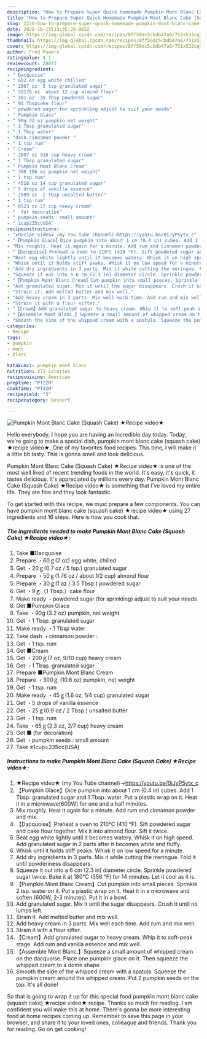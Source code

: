 ```yaml
---
description: "How to Prepare Super Quick Homemade Pumpkin Mont Blanc Cake (Squash Cake) ★Recipe video★"
title: "How to Prepare Super Quick Homemade Pumpkin Mont Blanc Cake (Squash Cake) ★Recipe video★"
slug: 2230-how-to-prepare-super-quick-homemade-pumpkin-mont-blanc-cake-squash-cake-recipe-video
date: 2020-10-15T13:35:29.065Z
image: https://img-global.cpcdn.com/recipes/8ff59dc5cbdb47a6/751x532cq70/pumpkin-mont-blanc-cake-squash-cake-★recipe-video★-recipe-main-photo.jpg
thumbnail: https://img-global.cpcdn.com/recipes/8ff59dc5cbdb47a6/751x532cq70/pumpkin-mont-blanc-cake-squash-cake-★recipe-video★-recipe-main-photo.jpg
cover: https://img-global.cpcdn.com/recipes/8ff59dc5cbdb47a6/751x532cq70/pumpkin-mont-blanc-cake-squash-cake-★recipe-video★-recipe-main-photo.jpg
author: Fred Powers
ratingvalue: 4.1
reviewcount: 28073
recipeingredient:
- " Dacquoise"
- " 602 oz egg white chilled"
- " 2007 oz  5 tsp granulated sugar"
- " 50176 oz  about 12 cup almond flour"
- " 301 oz  35 Tbsp powdered sugar"
- " 91 Tbspcake flour"
- " powdered sugar for sprinkling adjust to suit your needs"
- " Pumpkin Glace"
- " 90g 32 oz pumpkin net weight"
- " 1 Tbsp granulated sugar"
- " 1 Tbsp water"
- "dash cinnamon powder "
- " 1 tsp rum"
- " Cream"
- " 2007 oz 910 cup heavy cream"
- " 1 Tbsp granulated sugar"
- " Pumpkin Mont Blanc Cream"
- " 300 106 oz pumpkin net weight"
- " 1 tsp rum"
- " 4516 oz 14 cup granulated sugar"
- " 5 drops of vanilla essence"
- " 2509 oz  2 Tbsp unsalted butter"
- " 1 tsp rum"
- " 6523 oz 27 cup heavy cream"
- "  for decoration"
- " pumpkin seeds  small amount"
- " 1cup235ccUSA"
recipeinstructions:
- "★Recipe video★ (my You Tube channel)→https://youtu.be/0iJyP5ytx_c"
- "【Pumpkin Glace】Dice pumpkin into about 1 cm (0.4 in) cubes. Add 1 Tbsp. granulated sugar and 1 Tbsp. water. Put a plastic wrap on it. Heat it in a microwave(600W) for one and a half minutes."
- "Mix roughly. Heat it again for a minute. Add rum and cinnamon powder and mix."
- "【Dacquoise】Preheat a oven to 210℃ (410 °F). Sift powdered sugar and cake flour together. Mix it into almond flour. Sift it twice."
- "Beat egg white lightly until it becomes watery. Whisk it on high speed. Add granulated sugar in 2 parts after it becomes white and fluffy."
- "Whisk until it holds stiff peaks. Whisk it on low speed for a minute."
- "Add dry ingredients in 3 parts. Mix it while cutting the meringue. Fold it until powderiness disappears."
- "Squeeze it out into a 6 cm (2.3 in) diameter circle. Sprinkle powdered sugar twice. Bake it at 180℃ (356 °F) for 14 minutes. Let it cool as it is."
- "【Pumpkin Mont Blanc Cream】Cut pumpkin into small pieces. Sprinkle 2 tsp. water on it. Put a plastic wrap on it. Heat it in a microwave and soften (600W, 2-3 minutes). Put it in a bowl."
- "Add granulated sugar. Mix it until the sugar disappears. Crush it until no lumps left."
- "Strain it. Add melted butter and mix well."
- "Add heavy cream in 3 parts. Mix well each time. Add rum and mix well."
- "Strain it with a flour sifter."
- "【Cream】Add granulated sugar to heavy cream. Whip it to soft-peak stage. Add rum and vanilla essence and mix well."
- "【Assemble Mont Blanc.】Squeeze a small amount of whipped cream on the dacquoise. Place one pumpkin glace on it. Then squeeze the whipped cream to a dome shape."
- "Smooth the side of the whipped cream with a spatula. Squeeze the pumpkin cream around the whipped cream. Put 2 pumpkin seeds on the top. It&#39;s all done!"
categories:
- Recipe
tags:
- pumpkin
- mont
- blanc

katakunci: pumpkin mont blanc 
nutrition: 271 calories
recipecuisine: American
preptime: "PT22M"
cooktime: "PT42M"
recipeyield: "3"
recipecategory: Dessert

---
```



![Pumpkin Mont Blanc Cake (Squash Cake) ★Recipe video★](https://img-global.cpcdn.com/recipes/8ff59dc5cbdb47a6/751x532cq70/pumpkin-mont-blanc-cake-squash-cake-★recipe-video★-recipe-main-photo.jpg)

Hello everybody, I hope you are having an incredible day today. Today, we're going to make a special dish, pumpkin mont blanc cake (squash cake) ★recipe video★. One of my favorites food recipes. This time, I will make it a little bit tasty. This is gonna smell and look delicious.



Pumpkin Mont Blanc Cake (Squash Cake) ★Recipe video★ is one of the most well liked of recent trending foods in the world. It's easy, it's quick, it tastes delicious. It's appreciated by millions every day. Pumpkin Mont Blanc Cake (Squash Cake) ★Recipe video★ is something that I've loved my entire life. They are fine and they look fantastic.


To get started with this recipe, we must prepare a few components. You can have pumpkin mont blanc cake (squash cake) ★recipe video★ using 27 ingredients and 16 steps. Here is how you cook that.

<!--inarticleads1-->

##### The ingredients needed to make Pumpkin Mont Blanc Cake (Squash Cake) ★Recipe video★:

1. Take  ■Dacquoise
1. Prepare  ・60ｇ(2 oz) egg white, chilled
1. Get  ・20ｇ(0.7 oz / 5 tsp.) granulated sugar
1. Prepare  ・50ｇ(1.76 oz / about 1/2 cup) almond flour
1. Prepare  ・30ｇ(1 oz / 3.5 Tbsp.) powdered sugar
1. Get  ・9ｇ（1 Tbsp.）cake flour
1. Make ready  ・powdered sugar (for sprinkling) adjust to suit your needs
1. Get  ■Pumpkin Glace
1. Take  ・90g (3.2 oz) pumpkin, net weight
1. Get  ・1 Tbsp. granulated sugar
1. Make ready  ・1 Tbsp water
1. Take dash ・cinnamon powder :
1. Get  ・1 tsp. rum
1. Get  ■Cream
1. Get  ・200ｇ(7 oz, 9/10 cup) heavy cream
1. Get  ・1 Tbsp. granulated sugar
1. Prepare  ■Pumpkin Mont Blanc Cream
1. Prepare  ・300ｇ (10.6 oz) pumpkin, net weight
1. Get  ・1 tsp. rum
1. Make ready  ・45ｇ(1.6 oz, 1/4 cup) granulated sugar
1. Get  ・5 drops of vanilla essence
1. Get  ・25ｇ(0.9 oz / 2 Tbsp.) unsalted butter
1. Get  ・1 tsp. rum
1. Take  ・65ｇ(2.3 oz, 2/7 cup) heavy cream
1. Get  ■ (for decoration)
1. Get  ・pumpkin seeds : small amount
1. Take  ※1cup=235cc(USA)




<!--inarticleads2-->

##### Instructions to make Pumpkin Mont Blanc Cake (Squash Cake) ★Recipe video★:

1. ★Recipe video★ (my You Tube channel)→https://youtu.be/0iJyP5ytx_c
1. 【Pumpkin Glace】Dice pumpkin into about 1 cm (0.4 in) cubes. Add 1 Tbsp. granulated sugar and 1 Tbsp. water. Put a plastic wrap on it. Heat it in a microwave(600W) for one and a half minutes.
1. Mix roughly. Heat it again for a minute. Add rum and cinnamon powder and mix.
1. 【Dacquoise】Preheat a oven to 210℃ (410 °F). Sift powdered sugar and cake flour together. Mix it into almond flour. Sift it twice.
1. Beat egg white lightly until it becomes watery. Whisk it on high speed. Add granulated sugar in 2 parts after it becomes white and fluffy.
1. Whisk until it holds stiff peaks. Whisk it on low speed for a minute.
1. Add dry ingredients in 3 parts. Mix it while cutting the meringue. Fold it until powderiness disappears.
1. Squeeze it out into a 6 cm (2.3 in) diameter circle. Sprinkle powdered sugar twice. Bake it at 180℃ (356 °F) for 14 minutes. Let it cool as it is.
1. 【Pumpkin Mont Blanc Cream】Cut pumpkin into small pieces. Sprinkle 2 tsp. water on it. Put a plastic wrap on it. Heat it in a microwave and soften (600W, 2-3 minutes). Put it in a bowl.
1. Add granulated sugar. Mix it until the sugar disappears. Crush it until no lumps left.
1. Strain it. Add melted butter and mix well.
1. Add heavy cream in 3 parts. Mix well each time. Add rum and mix well.
1. Strain it with a flour sifter.
1. 【Cream】Add granulated sugar to heavy cream. Whip it to soft-peak stage. Add rum and vanilla essence and mix well.
1. 【Assemble Mont Blanc.】Squeeze a small amount of whipped cream on the dacquoise. Place one pumpkin glace on it. Then squeeze the whipped cream to a dome shape.
1. Smooth the side of the whipped cream with a spatula. Squeeze the pumpkin cream around the whipped cream. Put 2 pumpkin seeds on the top. It&#39;s all done!




So that is going to wrap it up for this special food pumpkin mont blanc cake (squash cake) ★recipe video★ recipe. Thanks so much for reading. I am confident you will make this at home. There's gonna be more interesting food at home recipes coming up. Remember to save this page in your browser, and share it to your loved ones, colleague and friends. Thank you for reading. Go on get cooking!
